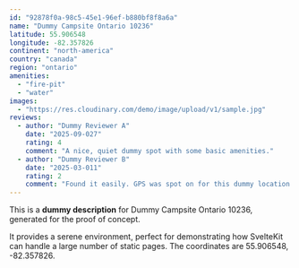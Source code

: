 ```yaml
---
id: "92878f0a-98c5-45e1-96ef-b880bf8f8a6a"
name: "Dummy Campsite Ontario 10236"
latitude: 55.906548
longitude: -82.357826
continent: "north-america"
country: "canada"
region: "ontario"
amenities:
  - "fire-pit"
  - "water"
images:
  - "https://res.cloudinary.com/demo/image/upload/v1/sample.jpg"
reviews:
  - author: "Dummy Reviewer A"
    date: "2025-09-027"
    rating: 4
    comment: "A nice, quiet dummy spot with some basic amenities."
  - author: "Dummy Reviewer B"
    date: "2025-03-011"
    rating: 2
    comment: "Found it easily. GPS was spot on for this dummy location."
---
```


This is a **dummy description** for Dummy Campsite Ontario 10236, generated for the proof of concept.

It provides a serene environment, perfect for demonstrating how SvelteKit can handle a large number of static pages. The coordinates are 55.906548, -82.357826.

